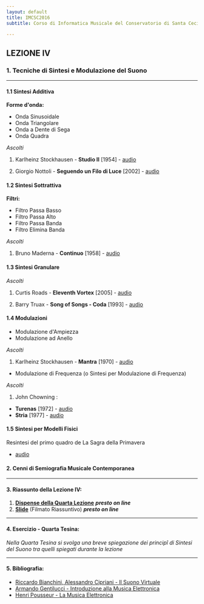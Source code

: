 ```yaml
---
layout: default
title: IMCSC2016
subtitle: Corso di Informatica Musicale del Conservatorio di Santa Cecilia 2016

---
```

## LEZIONE IV


### 1. Tecniche di Sintesi e Modulazione del Suono



---



#### 1.1 Sintesi Additiva

**Forme d'onda:**

- Onda Sinusoidale
- Onda Triangolare
- Onda a Dente di Sega    
- Onda Quadra

*Ascolti*

1. Karlheinz Stockhausen -  **Studio II**  [1954] - [audio](https://youtu.be/bwj6ZptPnDo)

2. Giorgio Nottoli -  **Seguendo un Filo di Luce**  [2002]   - [audio](https://youtu.be/bwj6ZptPnDo)

#### 1.2 Sintesi Sottrattiva

**Filtri:**

- Filtro Passa Basso
- Filtro Passa Alto
- Filtro Passa Banda
- Filtro Elimina Banda

*Ascolti*

1. Bruno Maderna -  **Continuo**  [1958]  - [audio](https://youtu.be/NkjaBbJSaWQ)

#### 1.3 Sintesi Granulare


*Ascolti*

1. Curtis Roads -  **Eleventh Vortex**  [2005] - [audio](https://youtu.be/XgBjD6_SbOU)

2. Barry Truax - **Song of Songs - Coda** [1993] - [audio](https://youtu.be/XgBjD6_SbOU)



#### 1.4 Modulazioni

- Modulazione d'Ampiezza
- Modulazione ad Anello

*Ascolti*

1. Karlheinz Stockhausen - **Mantra** [1970]  - [audio](https://youtu.be/831CmEITXdI)


- Modulazione di Frequenza (o Sintesi per Modulazione di Frequenza)

*Ascolti*

1. John Chowning :
  - **Turenas** [1972] - [audio](https://youtu.be/kSbTOB5ft5c)
  - **Stria** [1977] - [audio](https://youtu.be/988jPjs1gao)



#### 1.5 Sintesi per Modelli Fisici

Resintesi del primo quadro de La Sagra della Primavera
- [audio](https://youtu.be/5qC706SCbCA)



#### 2. Cenni di Semiografia Musicale Contemporanea

---


#### 3. Riassunto della Lezione IV:

1. [**Dispense della Quarta Lezione**]() ***presto on line***
2. [**Slide**]()  (Filmato Riassuntivo) ***presto on line***

---

#### 4. Esercizio - Quarta Tesina:

*Nella Quarta Tesina si svolga una breve spiegazione dei principî di Sintesi del Suono tra quelli spiegati durante la lezione*

---

#### 5. Bibliografia:
- [Riccardo Bianchini, Alessandro Cipriani - Il Suono Virtuale](null)
- [Armando Gentilucci - Introduzione alla Musica Elettronica](https://copy.com/gmatZ8qkaw1WROAG)
- [Henri Pousseur - La Musica Elettronica](https://www.dropbox.com/s/hzafguvw6y7iecc/Pousseur_La%20musica%20elettronica.pdf?dl=0)
